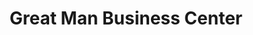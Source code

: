 ---
title: "Great Man Business Center"
url: /zwedru/great-man-business-center/
shop: convenience
---